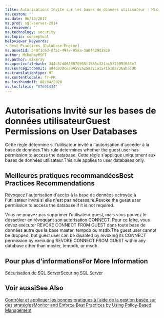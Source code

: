 ```yaml
---
title: Autorisations Invité sur les bases de données utilisateur | Microsoft Docs
ms.custom: ''
ms.date: 06/13/2017
ms.prod: sql-server-2014
ms.reviewer: ''
ms.technology: security
ms.topic: conceptual
helpviewer_keywords:
- Best Practices [Database Engine]
ms.assetid: 540f1c6d-df51-497e-958a-3a0f429d2920
author: MikeRayMSFT
ms.author: mikeray
ms.openlocfilehash: 344c5fd0639876998f1585c32fac5f7599f664e7
ms.sourcegitcommit: ad4d92dce894592a259721a1571b1d8736abacdb
ms.translationtype: MT
ms.contentlocale: fr-FR
ms.lasthandoff: 08/04/2020
ms.locfileid: "87601434"
---
```

# <a name="guest-permissions-on-user-databases"></a><span data-ttu-id="e407b-102">Autorisations Invité sur les bases de données utilisateur</span><span class="sxs-lookup"><span data-stu-id="e407b-102">Guest Permissions on User Databases</span></span>
  <span data-ttu-id="e407b-103">Cette règle détermine si l'utilisateur invité a l'autorisation d'accéder à la base de données.</span><span class="sxs-lookup"><span data-stu-id="e407b-103">This rule determines whether the guest user has permission to access the database.</span></span> <span data-ttu-id="e407b-104">Cette règle s'applique uniquement aux bases de données utilisateur.</span><span class="sxs-lookup"><span data-stu-id="e407b-104">This rule applies to user databases only.</span></span>  
  
## <a name="best-practices-recommendations"></a><span data-ttu-id="e407b-105">Meilleures pratiques recommandées</span><span class="sxs-lookup"><span data-stu-id="e407b-105">Best Practices Recommendations</span></span>  
 <span data-ttu-id="e407b-106">Révoquez l'autorisation d'accès à la base de données octroyée à l'utilisateur invité si elle n'est pas nécessaire.</span><span class="sxs-lookup"><span data-stu-id="e407b-106">Revoke the guest user permission to access the database if it is not required.</span></span>  
  
 <span data-ttu-id="e407b-107">Vous ne pouvez pas supprimer l’utilisateur guest, mais vous pouvez le désactiver en révoquant son autorisation CONNECT. Pour ce faire, vous devez exécuter REVOKE CONNECT FROM GUEST dans toute base de données autre que la base master, tempdb ou msdb.</span><span class="sxs-lookup"><span data-stu-id="e407b-107">The guest user cannot be dropped, but guest user can be disabled by revoking its CONNECT permission by executing REVOKE CONNECT FROM GUEST within any database other than master, tempdb, or msdb.</span></span>  
  
## <a name="for-more-information"></a><span data-ttu-id="e407b-108">Pour plus d'informations</span><span class="sxs-lookup"><span data-stu-id="e407b-108">For More Information</span></span>  
 [<span data-ttu-id="e407b-109">Sécurisation de SQL Server</span><span class="sxs-lookup"><span data-stu-id="e407b-109">Securing SQL Server</span></span>](../security/securing-sql-server.md)  
  
## <a name="see-also"></a><span data-ttu-id="e407b-110">Voir aussi</span><span class="sxs-lookup"><span data-stu-id="e407b-110">See Also</span></span>  
 [<span data-ttu-id="e407b-111">Contrôler et appliquer les bonnes pratiques à l’aide de la gestion basée sur des stratégies</span><span class="sxs-lookup"><span data-stu-id="e407b-111">Monitor and Enforce Best Practices by Using Policy-Based Management</span></span>](monitor-and-enforce-best-practices-by-using-policy-based-management.md)  
  
  
